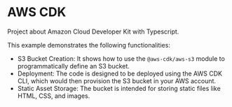 # AWS CDK

Project about Amazon Cloud Developer Kit with Typescript.

This example demonstrates the following functionalities:

- S3 Bucket Creation: It shows how to use the `@aws-cdk/aws-s3` module to programmatically define an S3 bucket.
- Deployment: The code is designed to be deployed using the AWS CDK CLI, which would then provision the S3 bucket in your AWS account.
- Static Asset Storage: The bucket is intended for storing static files like HTML, CSS, and images.
